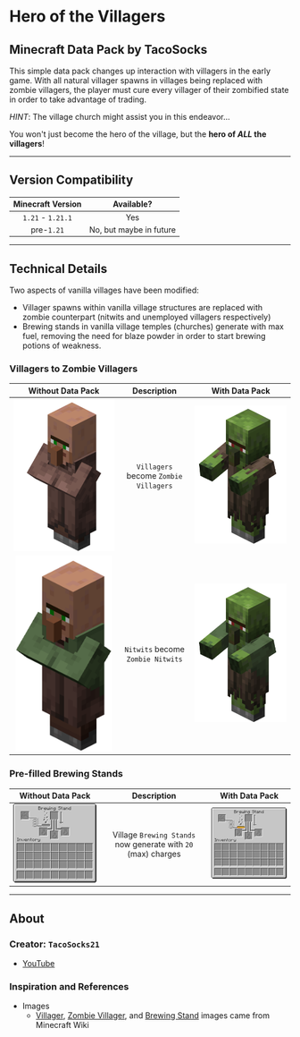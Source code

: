 # Hero of the Villagers

## Minecraft Data Pack by TacoSocks

This simple data pack changes up interaction with villagers in the early game. With all natural villager spawns in villages being replaced with zombie villagers, the player must cure every villager of their zombified state in order to take advantage of trading.

*HINT*: The village church might assist you in this endeavor...

You won't just become the hero of the village, but the **hero of *ALL* the villagers**!

---

## Version Compatibility

| Minecraft Version | Available? |
|:---:|:---:|
| `1.21` - `1.21.1` | Yes |
| pre-`1.21` | No, but maybe in future |

---

## Technical Details

Two aspects of vanilla villages have been modified:

- Villager spawns within vanilla village structures are replaced with zombie counterpart (nitwits and unemployed villagers respectively)
- Brewing stands in vanilla village temples (churches) generate with max fuel, removing the need for blaze powder in order to start brewing potions of weakness.

### Villagers to Zombie Villagers

| Without Data Pack | Description | With Data Pack |
|:---:|:---:|:---:|
| ![Villager](./images/villager_unemployed.png) | `Villagers` become `Zombie Villagers` | ![Zombie Villager](./images/zombie_villager_unemployed.png) |
| <img src="./images/villager_nitwit.png" alt="Nitwit" height="350"/> | `Nitwits` become `Zombie Nitwits` | ![Zombie Nitwit](./images/zombie_villager_nitwit.png) |



### Pre-filled Brewing Stands

| Without Data Pack | Description | With Data Pack |
|:---:|:---:|:---:|
| ![Empty Brewing Stand](./images/brewing_stand_empty.png) | Village `Brewing Stands` now generate with `20` (max) charges | ![Full Brewing Stand](./images/brewing_stand_full.png) |

---

## About

### Creator: `TacoSocks21`

- [YouTube](https://www.youtube.com/@TacoSocks21)

### Inspiration and References

- Images
    - [Villager](https://minecraft.wiki/w/Villager), [Zombie Villager](https://minecraft.wiki/w/Zombie_Villager), and [Brewing Stand](https://minecraft.wiki/w/Brewing_Stand) images came from Minecraft Wiki